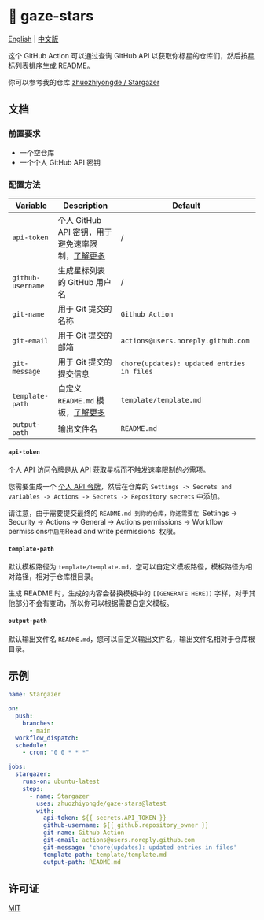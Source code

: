 # 🌟 gaze-stars

[English](README.md) | [中文版](README.zh-CN.md)

这个 GitHub Action 可以通过查询 GitHub API 以获取你标星的仓库们，然后按星标列表排序生成 README。

你可以参考我的仓库 [zhuozhiyongde / Stargazer](https://github.com/zhuozhiyongde/Stargazer)

## 文档

### 前置要求

-   一个空仓库
-   一个个人 GitHub API 密钥

### 配置方法

| Variable          | Description                                                    | Default                                    |
| ----------------- | -------------------------------------------------------------- | ------------------------------------------ |
| `api-token`       | 个人 GitHub API 密钥，用于避免速率限制，[了解更多](#api-token) | /                                          |
| `github-username` | 生成星标列表的 GitHub 用户名                                   | /                                          |
| `git-name`        | 用于 Git 提交的名称                                            | `Github Action`                            |
| `git-email`       | 用于 Git 提交的邮箱                                            | `actions@users.noreply.github.com`         |
| `git-message`     | 用于 Git 提交的提交信息                                        | `chore(updates): updated entries in files` |
| `template-path`   | 自定义 `README.md` 模板，[了解更多](#template-path)            | `template/template.md`                     |
| `output-path`     | 输出文件名                                                     | `README.md`                                |

#### `api-token`

个人 API 访问令牌是从 API 获取星标而不触发速率限制的必需项。

您需要生成一个 [个人 API 令牌](https://github.com/settings/tokens/new)，然后在仓库的 `Settings -> Secrets and variables -> Actions -> Secrets -> Repository secrets` 中添加。

请注意，由于需要提交最终的 `README.md 到你的仓库，你还需要在 `Settings -> Security -> Actions -> General -> Actions permissions -> Workflow permissions`中启用`Read and write permissions` 权限。

#### `template-path`

默认模板路径为 `template/template.md`，您可以自定义模板路径，模板路径为相对路径，相对于仓库根目录。

生成 README 时，生成的内容会替换模板中的 `[[GENERATE HERE]]` 字样，对于其他部分不会有变动，所以你可以根据需要自定义模板。

#### `output-path`

默认输出文件名 `README.md`，您可以自定义输出文件名，输出文件名相对于仓库根目录。

## 示例

```yml
name: Stargazer

on:
  push:
    branches:
      - main
  workflow_dispatch:
  schedule:
    - cron: "0 0 * * *"

jobs:
  stargazer:
    runs-on: ubuntu-latest
    steps:
      - name: Stargazer
        uses: zhuozhiyongde/gaze-stars@latest
        with:
          api-token: ${{ secrets.API_TOKEN }}
          github-username: ${{ github.repository_owner }}
          git-name: Github Action
          git-email: actions@users.noreply.github.com
          git-message: 'chore(updates): updated entries in files'
          template-path: template/template.md
          output-path: README.md
```

## 许可证

[MIT](LICENSE)
